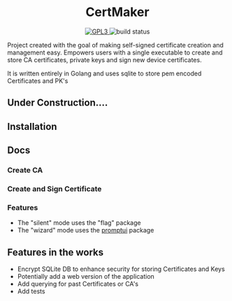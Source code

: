 <h1 align="center">
  CertMaker
</h1>

<p align="center">
  <a href="https://github.com/franz-net/certMaker/blob/master/LICENSE">
    <img alt="GPL3" src="https://img.shields.io/github/license/franz-net/certMaker">
  </a>
  <img alt="build status" src="https://travis-ci.org/franz-net/certMaker.svg?branch=master">
</p>

Project created with the goal of making self-signed certificate creation and management easy. Empowers users with a single executable to create and store CA certificates, private keys and sign new device certificates.

It is written entirely in Golang and uses sqlite to store pem encoded Certificates and PK's

## Under Construction....

## Installation

## Docs

### Create CA

### Create and Sign Certificate

### Features
* The "silent" mode uses the "flag" package
* The "wizard" mode uses the <a href="https://github.com/manifoldco/promptui">promptui</a> package

## Features in the works
* Encrypt SQLite DB to enhance security for storing Certificates and Keys
* Potentially add a web version of the application
* Add querying for past Certificates or CA's
* Add tests
